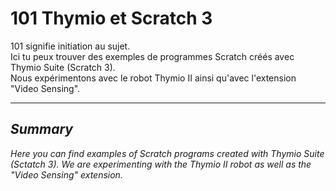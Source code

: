 # 101 Thymio et Scratch 3
101 signifie initiation au sujet. <br>
Ici tu peux trouver des exemples de programmes Scratch créés avec Thymio Suite (Scratch 3). <br>
Nous expérimentons avec le robot Thymio II ainsi qu'avec l'extension "Video Sensing". 


***
## _Summary_

_Here you can find examples of Scratch programs created with Thymio Suite (Sctatch 3). We are experimenting with the Thymio II robot as well as the "Video Sensing" extension._
